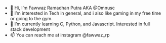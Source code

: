 - 👋 Hi, I’m Fawwaz Ramadhan Putra AKA @Omnusc 
- 👀 I’m interested in Tech in general, and i also like gaming in my free time or going to the gym.
- 🌱 I’m currently learning C, Python, and Javascript. Interested in full stack development
- 📫 You can reach me at instagram @fawwaz_rp

<!---
Omnusc/Omnusc is a ✨ special ✨ repository because its `README.md` (this file) appears on your GitHub profile.
You can click the Preview link to take a look at your changes.
--->
